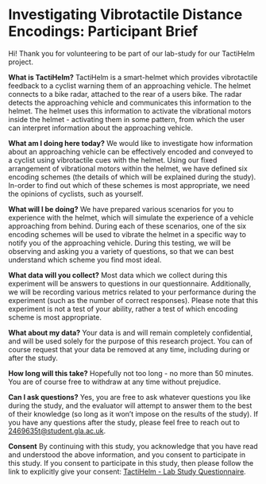 # Investigating Vibrotactile Distance Encodings: Participant Brief

Hi! Thank you for volunteering to be part of our lab-study for our TactiHelm project.

**What is TactiHelm?**
TactiHelm is a smart-helmet which provides vibrotactile feedback to a cyclist warning them of an approaching vehicle. The helmet connects to a bike radar, attached to the rear of a users bike. The radar detects the approaching vehicle and communicates this information to the helmet. The helmet uses this information to activate the vibrational motors inside the helmet - activating them in some pattern, from which the user can interpret information about the approaching vehicle.

**What am I doing here today?**
We would like to investigate how information about an approaching vehicle can be effectively encoded and conveyed to a cyclist using vibrotactile cues with the helmet. Using our fixed arrangement of vibrational motors within the helmet, we have defined six encoding schemes (the details of which will be explained during the study). In-order to find out which of these schemes is most appropriate, we need the opinions of cyclists, such as yourself.

**What will I be doing?**
We have prepared various scenarios for you to experience with the helmet, which will simulate the experience of a vehicle approaching from behind. During each of these scenarios, one of the six encoding schemes will be used to vibrate the helmet in a specific way to notify you of the approaching vehicle. During this testing, we will be observing and asking you a variety of questions, so that we can best understand which scheme you find most ideal.

**What data will you collect?**
Most data which we collect during this experiment will be answers to questions in our questionnaire. Additionally, we will be recording various metrics related to your performance during the experiment (such as the number of correct responses). Please note that this experiment is not a test of your ability, rather a test of which encoding scheme is most appropriate.

**What about my data?**
Your data is and will remain completely confidential, and will be used solely for the purpose of this research project. You can of course request that your data be removed at any time, including during or after the study.

**How long will this take?**
Hopefully not too long - no more than 50 minutes. You are of course free to withdraw at any time without prejudice.

**Can I ask questions?**
Yes, you are free to ask whatever questions you like during the study, and the evaluator will attempt to answer them to the best of their knowledge (so long as it won’t impose on the results of the study). If you have any questions after the study, please feel free to reach out to [2469635t@student.gla.ac.uk](mailto:2469635t@student.gla.ac.uk).

**Consent**
By continuing with this study, you acknowledge that you have read and understood the above information, and you consent to participate in this study. If you consent to participate in this study, then please follow the link to explicitly give your consent: [TactiHelm - Lab Study Questionnaire](https://forms.office.com/e/G1WUgtXXxy).
